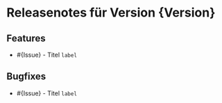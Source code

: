 # Releasenotes für Version {Version}

## Features

* #{Issue} - Titel `label`

## Bugfixes

* #{Issue} - Titel `label`
